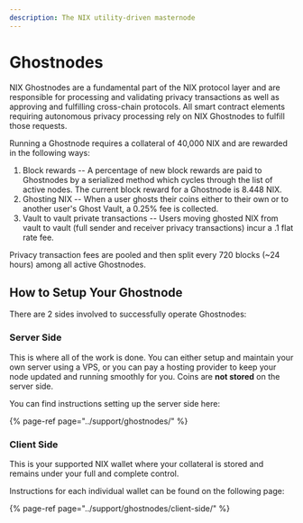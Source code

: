 ```yaml
---
description: The NIX utility-driven masternode
---
```


# Ghostnodes

NIX Ghostnodes are a fundamental part of the NIX protocol layer and are responsible for processing and validating privacy transactions as well as approving and fulfilling cross-chain protocols. All smart contract elements requiring autonomous privacy processing rely on NIX Ghostnodes to fulfill those requests.

Running a Ghostnode requires a collateral of 40,000 NIX and are rewarded in the following ways:

1. Block rewards -- A percentage of new block rewards are paid to Ghostnodes by a serialized method which cycles through the list of active nodes. The current block reward for a Ghostnode is 8.448 NIX.
2. Ghosting NIX -- When a user ghosts their coins either to their own or to another user's Ghost Vault, a 0.25% fee is collected.
3. Vault to vault private transactions -- Users moving ghosted NIX from vault to vault \(full sender and receiver privacy transactions\) incur a .1 flat rate fee.

Privacy transaction fees are pooled and then split every 720 blocks \(~24 hours\) among all active Ghostnodes.

## How to Setup Your Ghostnode

There are 2 sides involved to successfully operate Ghostnodes:

### **Server Side**

This is where all of the work is done. You can either setup and maintain your own server using a VPS, or you can pay a hosting provider to keep your node updated and running smoothly for you. Coins are **not stored** on the server side.

You can find instructions setting up the server side here:

{% page-ref page="../support/ghostnodes/" %}



### **Client Side**

This is your supported NIX wallet where your collateral is stored and remains under your full and complete control.

Instructions for each individual wallet can be found on the following page:

{% page-ref page="../support/ghostnodes/client-side/" %}

